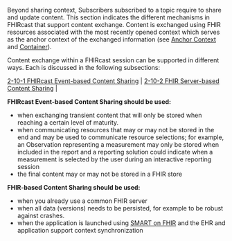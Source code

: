 Beyond sharing context, Subscribers subscribed to a topic require to share and update content. This section indicates the different mechanisms in FHIRcast that support content exchange. Content is exchanged using FHIR resources associated with the most recently opened context which serves as the anchor context of the exchanged information (see [Anchor Context](5_glossary.html) and [Container](5_glossary.html)).


Content exchange within a FHIRcast session can be supported in different ways. Each is discussed in the following subsections:

[2-10-1 FHIRcast Event-based Content Sharing](2-10-1-ContentSharingFHIRcastMessaging.html) |
[2-10-2 FHIR Server-based Content Sharing](2-10-2-ContentSharingFHIR.html) |

**FHIRcast Event-based Content Sharing should be used:**

* when exchanging transient content that will only be stored when reaching a certain level of maturity.
* when communicating resources that may or may not be stored in the end and may be used to communicate resource selections; for example, an Observation representing a measurement may only be stored when included in the report and a reporting solution could indicate when a measurement is selected by the user during an interactive reporting session
* the final content may or may not be stored in a FHIR store

**FHIR-based Content Sharing should be used:**

* when you already use a common FHIR server
* when all data (versions) needs to be persisted, for example to be robust against crashes.
* when the application is launched using [SMART on FHIR](https://hl7.org/fhir/smart-app-launch/index.html) and the EHR and application support context synchronization

